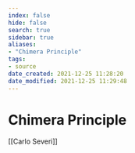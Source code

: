 ```yaml
---
index: false
hide: false
search: true
sidebar: true
aliases:
- "Chimera Principle"
tags:
- source
date_created: 2021-12-25 11:28:20
date_modified: 2021-12-25 11:29:48
---
```


# Chimera Principle

[[Carlo Severi]]

<!-- ![](public/graeber%20-%20The%20Chimera%20Principle%20|%20Foreword%20Concerning%20mental%20pivots%20and%20civilizations%20of%20memory.pdf) -->

<!-- ![](severi%20carlo%20-%20the%20chimera%20principle.pdf) -->
